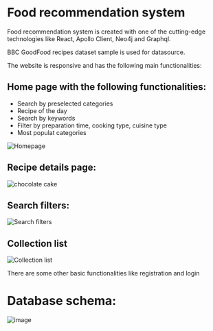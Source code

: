 # Food recommendation system

Food recommendation system is created with one of the cutting-edge technologies like React, Apollo Client, Neo4j and Graphql.

 BBC GoodFood recipes dataset sample is used for datasource.
 
 The website is responsive and has the following main functionalities: 

## Home page with the following functionalities:
- Search by preselected categories
- Recipe of the day
- Search by keywords
- Filter by preparation time, cooking type, cuisine type
- Most populat categories

![Homepage](https://user-images.githubusercontent.com/2505620/190912688-d8c5db57-46fe-41f5-9b54-83c4bcf9920e.png)

## Recipe details page:
![chocolate cake](https://user-images.githubusercontent.com/2505620/190912831-644a64da-b623-4749-a6b1-9e4badd0e71b.png)

## Search filters:
![Search filters](https://user-images.githubusercontent.com/2505620/190912902-2b562d00-fb8b-4843-80a9-0588c2c68408.png)


## Collection list
![Collection list](https://user-images.githubusercontent.com/2505620/190913529-57b5d30c-c471-4f30-8450-bdd59c5aa4db.png)



There are some other basic functionalities like registration and login


# Database schema:

![image](https://user-images.githubusercontent.com/2505620/190917097-c251ceb0-cb20-4c44-a930-e8980a257f3a.png)
